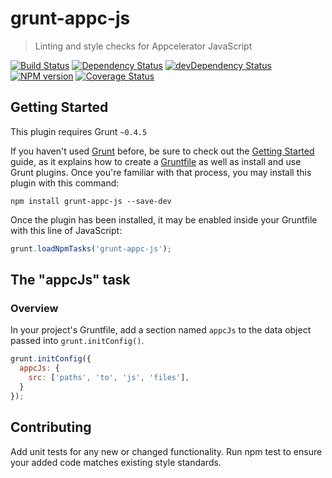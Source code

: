 # grunt-appc-js

> Linting and style checks for Appcelerator JavaScript

[![Build Status](https://travis-ci.org/ingo/grunt-appc-js.svg?branch=master)](https://travis-ci.org/ingo/grunt-appc-js)
[![Dependency Status](https://david-dm.org/ingo/grunt-appc-js.svg)](https://david-dm.org/ingo/grunt-appc-js)
[![devDependency Status](https://david-dm.org/ingo/grunt-appc-js/dev-status.svg)](https://david-dm.org/ingo/grunt-appc-js#info=devDependencies)
[![NPM version](https://badge.fury.io/js/grunt-appc-js.svg)](http://badge.fury.io/js/grunt-appc-js)
[![Coverage Status](https://coverage.appcelerator.com/appcelerator-modules/grunt-appc-js/label_master.svg)](https://coverage.appcelerator.com/appcelerator-modules#grunt-appc-js)

## Getting Started
This plugin requires Grunt `~0.4.5`

If you haven't used [Grunt](http://gruntjs.com/) before, be sure to check out the [Getting Started](http://gruntjs.com/getting-started) guide, as it explains how to create a [Gruntfile](http://gruntjs.com/sample-gruntfile) as well as install and use Grunt plugins. Once you're familiar with that process, you may install this plugin with this command:

```shell
npm install grunt-appc-js --save-dev
```

Once the plugin has been installed, it may be enabled inside your Gruntfile with this line of JavaScript:

```js
grunt.loadNpmTasks('grunt-appc-js');
```

## The "appcJs" task

### Overview
In your project's Gruntfile, add a section named `appcJs` to the data object passed into `grunt.initConfig()`.

```js
grunt.initConfig({
  appcJs: {
    src: ['paths', 'to', 'js', 'files'],
  }
});
```

## Contributing
Add unit tests for any new or changed functionality. Run npm test to ensure your added code matches existing style standards.
